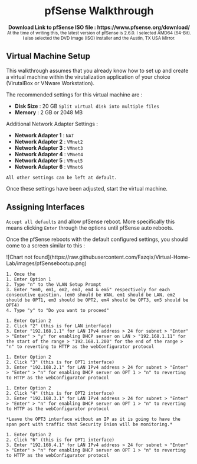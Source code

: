 
<h1 align="center">pfSense Walkthrough</h1>

<p align="center">
  <b>Download Link to pfSense ISO file : https://www.pfsense.org/download/</b>
  <br>
  <sub>At the time of writing this, the latest version of pfSense is 2.6.0. 
   I selected AMD64  (64-Bit). I also selected the DVD Image (ISO) Installer and the Austin, TX USA Mirror.<sub>
</p>

## Virtual Machine Setup

This walkthrough assumes that you already know how to set up and create a virtual machine within the virutalization application of your choice (VirutalBox or VNware Workstation).
    
The recommended settings for this virtual machine are :

* **Disk Size** : 20 GB `Split virtual disk into multiple files`
* **Memory** : 2 GB or 2048 MB

Additional Network Adapter Settings :

* **Network Adapter 1** : `NAT`
* **Network Adapter 2** : `VMnet2`
* **Network Adapter 3** : `VMnet3`
* **Network Adapter 4** : `VMnet4`
* **Network Adapter 5** : `VMnet5`
* **Network Adapter 6** : `VMnet6`

`All other settings can be left at default.`
    
Once these settings have been adjusted, start the virtual machine.
    
## Assigning Interfaces

`Accept all defaults` and allow pfSense reboot. More specifically this means clicking `Enter` through the options until pfSense auto reboots.

Once the pfSense reboots with the default configured settings, you should come to a screen similar to this :
    
<p alight="center">
  ![Chart not found](https://raw.githubusercontent.com/Fazqix/Virtual-Home-Lab/images/pfSensebootup.png)
</p>

```
1. Once the 
1. Enter Option 1
2. Type "n" to the VLAN Setup Prompt
3. Enter "em0, em1, em2, em3, em4 & em5" respectively for each consecutive question. (em0 should be WAN, em1 should be LAN, em2 should be OPT1, em3 should be OPT2, em4 should be OPT3, em5 should be OPT4)
4. Type "y" to "Do you want to proceed"

1. Enter Option 2
2. Click "2" (this is for LAN interface)
3. Enter "192.168.1.1" for LAN IPv4 address > 24 for subnet > "Enter" > "Enter" > "y" for enabling DHCP server on LAN > "192.168.1.11" for the start of the range > "192.168.1.200" for the end of the range > "n" to reverting to HTTP as the webConfigurator protocol

1. Enter Option 2
2. Click "3" (this is for OPT1 interface)
3. Enter "192.168.2.1" for LAN IPv4 address > 24 for subnet > "Enter" > "Enter" > "n" for enabling DHCP server on OPT 1 > "n" to reverting to HTTP as the webConfigurator protocol

1. Enter Option 2
2. Click "4" (this is for OPT2 interface)
3. Enter "192.168.3.1" for LAN IPv4 address > 24 for subnet > "Enter" > "Enter" > "n" for enabling DHCP server on OPT 1 > "n" to reverting to HTTP as the webConfigurator protocol

*Leave the OPT3 interface without an IP as it is going to have the span port with traffic that Security Onion will be monitoring.*

1. Enter Option 2
2. Click "6" (this is for OPT1 interface)
3. Enter "192.168.4.1" for LAN IPv4 address > 24 for subnet > "Enter" > "Enter" > "n" for enabling DHCP server on OPT 1 > "n" to reverting to HTTP as the webConfigurator protocol
```
